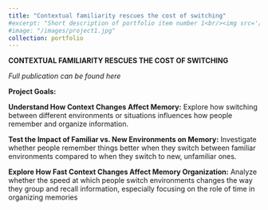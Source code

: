 ```yaml
---
title: "Contextual familiarity rescues the cost of switching"
#excerpt: "Short description of portfolio item number 1<br/><img src='/images/500x300.png'>"
#image: "/images/project1.jpg"
collection: portfolio
---
```


**CONTEXTUAL FAMILIARITY RESCUES THE COST OF SWITCHING**

_Full publication can be found here_

**Project Goals:**

**Understand How Context Changes Affect Memory:** Explore how switching between different environments or situations influences how people remember and organize information.

 **Test the Impact of Familiar vs. New Environments on Memory:** Investigate whether people remember things better when they switch between familiar environments compared to when they switch to new, unfamiliar ones.

**Explore How Fast Context Changes Affect Memory Organization:** Analyze whether the speed at which people switch environments changes the way they group and recall information, especially focusing on the role of time in organizing memories
